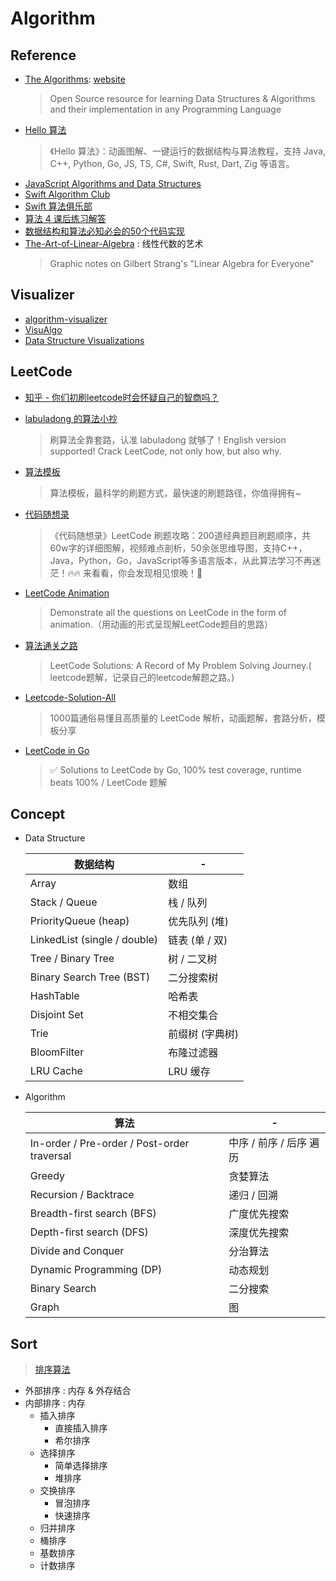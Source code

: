 # Algorithm

## Reference

- [The Algorithms](https://github.com/TheAlgorithms): [website](https://the-algorithms.com)
    > Open Source resource for learning Data Structures & Algorithms and their implementation in any Programming Language
- [Hello 算法](https://github.com/krahets/hello-algo)
    > 《Hello 算法》：动画图解、一键运行的数据结构与算法教程，支持 Java, C++, Python, Go, JS, TS, C#, Swift, Rust, Dart, Zig 等语言。
- [JavaScript Algorithms and Data Structures](https://github.com/trekhleb/javascript-algorithms)
- [Swift Algorithm Club](https://github.com/raywenderlich/swift-algorithm-club)
- [Swift 算法俱乐部](https://github.com/KeithMorning/swift-algorithm-club-cn)
- [算法 4 课后练习解答](https://github.com/jimmysuncpt/Algorithms)
- [数据结构和算法必知必会的50个代码实现](https://github.com/wangzheng0822/algo)
- [The-Art-of-Linear-Algebra](https://github.com/kenjihiranabe/The-Art-of-Linear-Algebra) : 线性代数的艺术
    > Graphic notes on Gilbert Strang's "Linear Algebra for Everyone"

## Visualizer

- [algorithm-visualizer](https://github.com/algorithm-visualizer/algorithm-visualizer)
- [VisuAlgo](http://visualgo.net/) 
- [Data Structure Visualizations](http://www.cs.usfca.edu/~galles/visualization/Algorithms.html)

## LeetCode

- [知乎 - 你们初刷leetcode时会怀疑自己的智商吗？](https://www.zhihu.com/question/388971497)

- [labuladong 的算法小抄](https://github.com/labuladong/fucking-algorithm)
    > 刷算法全靠套路，认准 labuladong 就够了！English version supported! Crack LeetCode, not only how, but also why.
- [算法模板](https://github.com/greyireland/algorithm-pattern)
    > 算法模板，最科学的刷题方式，最快速的刷题路径，你值得拥有~
- [代码随想录](https://github.com/youngyangyang04/leetcode-master)
    > 《代码随想录》LeetCode 刷题攻略：200道经典题目刷题顺序，共60w字的详细图解，视频难点剖析，50余张思维导图，支持C++，Java，Python，Go，JavaScript等多语言版本，从此算法学习不再迷茫！🔥🔥 来看看，你会发现相见恨晚！🚀
- [LeetCode Animation](https://github.com/MisterBooo/LeetCodeAnimation)
    > Demonstrate all the questions on LeetCode in the form of animation.（用动画的形式呈现解LeetCode题目的思路）
- [算法通关之路](https://github.com/azl397985856/leetcode)
    > LeetCode Solutions: A Record of My Problem Solving Journey.( leetcode题解，记录自己的leetcode解题之路。)
- [Leetcode-Solution-All](https://github.com/fuxuemingzhu/Leetcode-Solution-All)
    > 1000篇通俗易懂且高质量的 LeetCode 解析，动画题解，套路分析，模板分享
- [LeetCode in Go](https://github.com/halfrost/LeetCode-Go)
    > ✅ Solutions to LeetCode by Go, 100% test coverage, runtime beats 100% / LeetCode 题解

## Concept

- Data Structure

    | 数据结构 | -
    | -- | --
    | Array                         | 数组
    | Stack / Queue                 | 栈 / 队列
    | PriorityQueue (heap)          | 优先队列 (堆)
    | LinkedList (single / double)  | 链表 (单 / 双)
    | Tree / Binary Tree            | 树 / 二叉树
    | Binary Search Tree (BST)      | 二分搜索树
    | HashTable                     | 哈希表
    | Disjoint Set                  | 不相交集合
    | Trie                          | 前缀树 (字典树)
    | BloomFilter                   | 布隆过滤器
    | LRU Cache                     | LRU 缓存

- Algorithm
    
    | 算法 | -
    | -- | --
    | In-order / Pre-order / Post-order traversal | 中序 / 前序 / 后序 遍历
    | Greedy                                      | 贪婪算法
    | Recursion / Backtrace                       | 递归 / 回溯
    | Breadth-first search (BFS)                  | 广度优先搜索
    | Depth-first search (DFS)                    | 深度优先搜索
    | Divide and Conquer                          | 分治算法
    | Dynamic Programming (DP)                    | 动态规划
    | Binary Search                               | 二分搜索
    | Graph                                       | 图

## Sort
> [排序算法](https://zh.wikipedia.org/wiki/%E6%8E%92%E5%BA%8F%E7%AE%97%E6%B3%95)

- 外部排序 : 内存 & 外存结合
- 内部排序 : 内存
    * 插入排序
        - 直接插入排序
        - 希尔排序
    * 选择排序
        - 简单选择排序
        - 堆排序
    * 交换排序
        - 冒泡排序
        - 快速排序
    * 归并排序
    * 桶排序
    * 基数排序
    * 计数排序